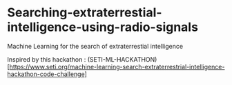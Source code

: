 # Searching-extraterrestial-intelligence-using-radio-signals
Machine Learning for the search of extraterrestial intelligence

Inspired by this hackathon : (SETI-ML-HACKATHON)[https://www.seti.org/machine-learning-search-extraterrestrial-intelligence-hackathon-code-challenge]
